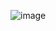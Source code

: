 ![image](https://github.com/Biciflex/Landing-Page-Biciflex/assets/104330963/e253bd83-0743-47d5-9071-e1f29e9b986e)
